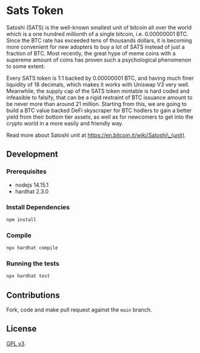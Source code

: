 # Sats Token

Satoshi (SATS) is the well-known smallest unit of bitcoin all over the world which is a one hundred millionth of a single bitcoin, i.e. 0.00000001 BTC. Since the BTC rate has exceeded tens of thousands dollars, it is becoming more convenient for new adopters to buy a lot of SATS instead of just a fraction of BTC. Most recently, the great hype of meme coins with a supereme amount of coins has proven such a psychological phenomenon to some extent.

Every SATS token is 1:1 backed by 0.00000001 BTC, and having much finer liquidity of 18 decimals, which makes it works with Uniswap V3 very well. Meanwhile, the supply cap of the SATS token mintable is hard coded and infeasible to falsify, that can be a rigid restraint of BTC issuance amount to be never more than around 21 million. Starting from this, we are going to build a BTC value backed DeFi skyscraper for BTC hodlers to gain a better yield from their bottom tier assets, as well as for newcomers to get into the crypto world in a more easily and friendly way.

Read more about Satoshi unit at https://en.bitcoin.it/wiki/Satoshi\_(unit). 

## Development

### Prerequisites

- nodejs 14.15.1
- hardhat 2.3.0

### Install Dependencies

```bash
npm install
```

### Compile

```bash
npx hardhat compile
```

### Running the tests

```bash
npx hardhat test
```

## Contributions

Fork, code and make pull request against the `main` branch.

## License

[GPL v3](LICENSE).
